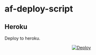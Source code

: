 # af-deploy-script

<!-- ## Railway

[![Deploy on Railway](https://railway.app/button.svg)](https://railway.app/new/template?template=)
<br> -->

## Heroku

Deploy to heroku.
<p align="center">
<a href="https://heroku.com/deploy?template=https://github.com/Grizzlybear2529/af-deploy-script">
  <img src="https://www.herokucdn.com/deploy/button.svg" alt="Deploy">
</a>
</p>

